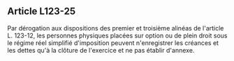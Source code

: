 Article L123-25
----
Par dérogation aux dispositions des premier et troisième alinéas de l'article L.
123-12, les personnes physiques placées sur option ou de plein droit sous le
régime réel simplifié d'imposition peuvent n'enregistrer les créances et les
dettes qu'à la clôture de l'exercice et ne pas établir d'annexe.
